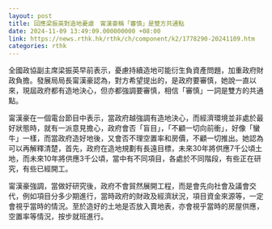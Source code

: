 ```yaml
---
layout: post
title: 回應梁振英對造地憂慮　甯漢豪稱「審慎」是雙方共通點
date: 2024-11-09 13:49:09.000000000 +08:00
link: https://news.rthk.hk/rthk/ch/component/k2/1778290-20241109.htm
categories: rthk
---
```


全國政協副主席梁振英早前表示，憂慮持續造地可能衍生負資產問題，加重政府財政負擔。發展局局長甯漢豪認為，對方希望提出的，是政府要審慎，她說一直以來，現屆政府都有造地決心，但亦都強調要審慎，相信「審慎」一詞是雙方的共通點。

甯漢豪在一個電台節目中表示，當政府越強調有造地決心，而經濟環境並非處於最好狀態時，就有一派意見擔心，政府會否「盲目」，「不顧一切向前衝」，好像「蠻牛」一樣，而當政府造好地後，又會否不理空置率和房價，不顧一切推出。她認為可以再解釋清楚，首先，政府在造地規劃有長遠目標，未來30年將供應7千公頃土地，而未來10年將供應3千公頃，當中有不同項目，各處於不同階段，有些正在研究，有些已經開工。

甯漢豪強調，當做好研究後，政府不會貿然展開工程，而是會先向社會及議會交代，例如項目分多少期進行，當時政府的財政及經濟狀況，項目資金來源等，一定會視乎當時的情況。至於造好的土地是否放入賣地表，亦會視乎當時的房屋供應，空置率等情況，按步就班進行。
